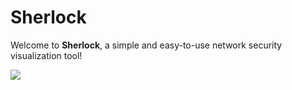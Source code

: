 # Sherlock

Welcome to **Sherlock**, a simple and easy-to-use network security visualization tool!

![](https://octodex.github.com/images/yaktocat.png)



